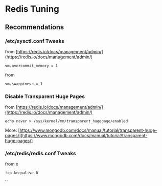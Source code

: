 # Redis Tuning

## Recommendations

### /etc/sysctl.conf Tweaks

from [https://redis.io/docs/management/admin/](https://redis.io/docs/management/admin/)

`vm.overcommit_memory = 1`

from&#x20;

```bash
vm.swappiness = 1
```



### Disable Transparent Huge Pages

from [https://redis.io/docs/management/admin/](https://redis.io/docs/management/admin/)

`echo never > /sys/kernel/mm/transparent_hugepage/enabled`

More: [https://www.mongodb.com/docs/manual/tutorial/transparent-huge-pages/](https://www.mongodb.com/docs/manual/tutorial/transparent-huge-pages/)

### /etc/redis/redis.conf Tweaks

from x

`tcp-keepalive 0`

``
